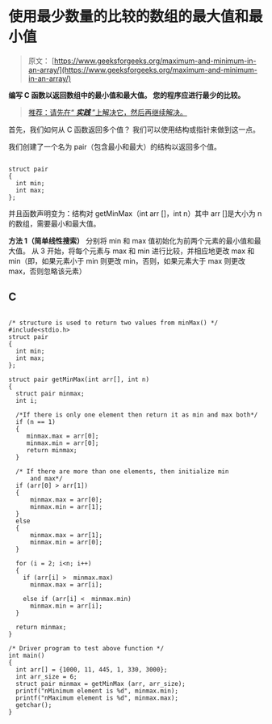 # 使用最少数量的比较的数组的最大值和最小值

> 原文： [https://www.geeksforgeeks.org/maximum-and-minimum-in-an-array/](https://www.geeksforgeeks.org/maximum-and-minimum-in-an-array/)

**编写 C 函数以返回数组中的最小值和最大值。 您的程序应进行最少的比较。**

> [推荐：请先在“ ***实践*** ”上解决它，然后再继续解决。](https://practice.geeksforgeeks.org/problems/middle-of-three/0)

首先，我们如何从 C 函数返回多个值？ 我们可以使用结构或指针来做到这一点。

我们创建了一个名为 pair（包含最小和最大）的结构以返回多个值。

```

struct pair  
{ 
  int min; 
  int max; 
};   

```

并且函数声明变为：结构对 getMinMax（int arr []，int n）其中 arr []是大小为 n 的数组，需要最小和最大值。

**方法 1（简单线性搜索）**
分别将 min 和 max 值初始化为前两个元素的最小值和最大值。 从 3 开始，将每个元素与 max 和 min 进行比较，并相应地更改 max 和 min（即，如果元素小于 min 则更改 min，否则，如果元素大于 max 则更改 max，否则忽略该元素）

## C

```

/* structure is used to return two values from minMax() */
#include<stdio.h> 
struct pair  
{ 
  int min; 
  int max; 
};   

struct pair getMinMax(int arr[], int n) 
{ 
  struct pair minmax;      
  int i; 

  /*If there is only one element then return it as min and max both*/
  if (n == 1) 
  { 
     minmax.max = arr[0]; 
     minmax.min = arr[0];      
     return minmax; 
  }     

  /* If there are more than one elements, then initialize min  
      and max*/
  if (arr[0] > arr[1])   
  { 
      minmax.max = arr[0]; 
      minmax.min = arr[1]; 
  }   
  else
  { 
      minmax.max = arr[1]; 
      minmax.min = arr[0]; 
  }     

  for (i = 2; i<n; i++) 
  { 
    if (arr[i] >  minmax.max)       
      minmax.max = arr[i]; 

    else if (arr[i] <  minmax.min)       
      minmax.min = arr[i]; 
  } 

  return minmax; 
} 

/* Driver program to test above function */
int main() 
{ 
  int arr[] = {1000, 11, 445, 1, 330, 3000}; 
  int arr_size = 6; 
  struct pair minmax = getMinMax (arr, arr_size); 
  printf("nMinimum element is %d", minmax.min); 
  printf("nMaximum element is %d", minmax.max); 
  getchar(); 
}   

```